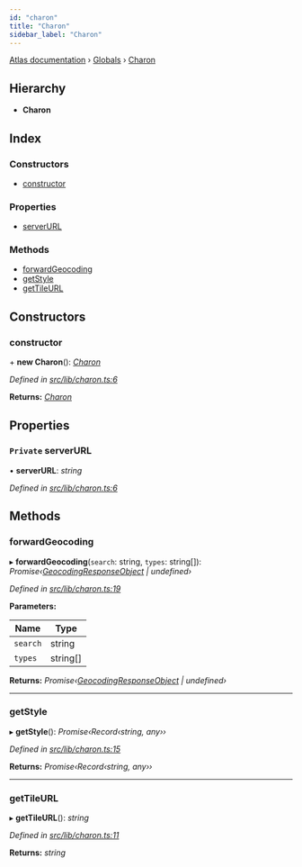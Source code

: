 ```yaml
---
id: "charon"
title: "Charon"
sidebar_label: "Charon"
---
```


[Atlas documentation](../index.md) › [Globals](../globals.md) › [Charon](charon.md)

## Hierarchy

* **Charon**

## Index

### Constructors

* [constructor](charon.md#constructor)

### Properties

* [serverURL](charon.md#private-serverurl)

### Methods

* [forwardGeocoding](charon.md#forwardgeocoding)
* [getStyle](charon.md#getstyle)
* [getTileURL](charon.md#gettileurl)

## Constructors

###  constructor

\+ **new Charon**(): *[Charon](charon.md)*

*Defined in [src/lib/charon.ts:6](https://github.com/chronark/atlas/blob/e6cc89d/src/lib/charon.ts#L6)*

**Returns:** *[Charon](charon.md)*

## Properties

### `Private` serverURL

• **serverURL**: *string*

*Defined in [src/lib/charon.ts:6](https://github.com/chronark/atlas/blob/e6cc89d/src/lib/charon.ts#L6)*

## Methods

###  forwardGeocoding

▸ **forwardGeocoding**(`search`: string, `types`: string[]): *Promise‹[GeocodingResponseObject](../interfaces/geocodingresponseobject.md) | undefined›*

*Defined in [src/lib/charon.ts:19](https://github.com/chronark/atlas/blob/e6cc89d/src/lib/charon.ts#L19)*

**Parameters:**

Name | Type |
------ | ------ |
`search` | string |
`types` | string[] |

**Returns:** *Promise‹[GeocodingResponseObject](../interfaces/geocodingresponseobject.md) | undefined›*

___

###  getStyle

▸ **getStyle**(): *Promise‹Record‹string, any››*

*Defined in [src/lib/charon.ts:15](https://github.com/chronark/atlas/blob/e6cc89d/src/lib/charon.ts#L15)*

**Returns:** *Promise‹Record‹string, any››*

___

###  getTileURL

▸ **getTileURL**(): *string*

*Defined in [src/lib/charon.ts:11](https://github.com/chronark/atlas/blob/e6cc89d/src/lib/charon.ts#L11)*

**Returns:** *string*
